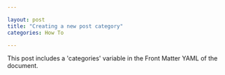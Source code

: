```yaml
---

layout: post
title: "Creating a new post category"
categories: How To

---
```


This post includes a 'categories' variable in the Front Matter YAML of the document.  
